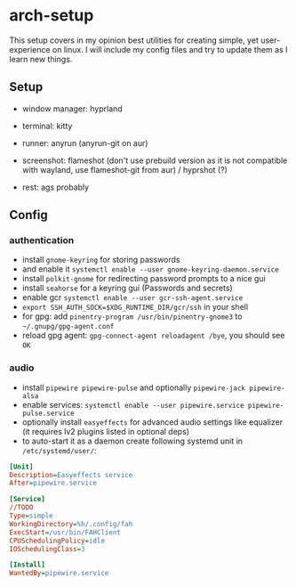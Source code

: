 # arch-setup

This setup covers in my opinion best utilities for creating simple, yet  user-experience on linux.
I will include my config files and try to update them as I learn new things.

## Setup

* window manager: hyprland

* terminal: kitty

* runner: anyrun (anyrun-git on aur)

* screenshot: flameshot (don't use prebuild version as it is not compatible with wayland, use flameshot-git from aur) / hyprshot (?)

* rest: ags probably


## Config

### authentication
* install `gnome-keyring` for storing passwords
* and enable it `systemctl enable --user gnome-keyring-daemon.service`
* install `polkit-gnome` for redirecting password prompts to a nice gui
* install `seahorse` for a keyring gui (Passwords and secrets)
* enable gcr `systemctl enable --user gcr-ssh-agent.service`
* `export SSH_AUTH_SOCK=$XDG_RUNTIME_DIR/gcr/ssh` in your shell
* for gpg: add `pinentry-program /usr/bin/pinentry-gnome3` to `~/.gnupg/gpg-agent.conf`
* reload gpg agent: `gpg-connect-agent reloadagent /bye`, you should see `OK`

### audio
* install `pipewire pipewire-pulse` and optionally `pipewire-jack pipewire-alsa`
* enable services: `systemctl enable --user pipewire.service pipewire-pulse.service`
* optionally install `easyeffects` for advanced audio settings like equalizer (it requires lv2 plugins listed in optional deps)
* to auto-start it as a daemon create following systemd unit in `/etc/systemd/user/`:
```ini
[Unit]
Description=Easyeffects service
After=pipewire.service

[Service]
//TODO
Type=simple
WorkingDirectory=%h/.config/fah
ExecStart=/usr/bin/FAHClient
CPUSchedulingPolicy=idle
IOSchedulingClass=3

[Install]
WantedBy=pipewire.service
```
